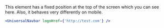 This element has a fixed position at the top of the screen which you can see here. Also, it behaves very differently on mobile.

```jsx
<UniversalNavbar logoHref={'http://test.com'} />
```
